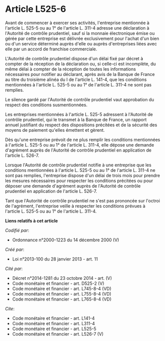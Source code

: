 # Article L525-6

Avant de commencer à exercer ses activités, l'entreprise mentionnée à l'article L. 525-5 ou au 1° de l'article L. 311-4
adresse une déclaration à l'Autorité de contrôle prudentiel, sauf si la monnaie électronique émise ou gérée par cette
entreprise est délivrée exclusivement pour l'achat d'un bien ou d'un service déterminé auprès d'elle ou auprès d'entreprises
liées avec elle par un accord de franchise commerciale. 

L'Autorité de contrôle prudentiel dispose d'un délai fixé par décret à compter de la réception de la déclaration ou, si
celle-ci est incomplète, du même délai à compter de la réception de toutes les informations nécessaires pour notifier au
déclarant, après avis de la Banque de France au titre du troisième alinéa du I de l'article L. 141-4, que les conditions
mentionnées à l'article L. 525-5 ou au 1° de l'article L. 311-4 ne sont pas remplies. 

Le silence gardé par l'Autorité de contrôle prudentiel vaut approbation du respect des conditions susmentionnées. 

Les entreprises mentionnées à l'article L. 525-5 adressent à l'Autorité de contrôle prudentiel, qui le transmet à la Banque
de France, un rapport annuel justifiant du respect des dispositions précitées et de la sécurité des moyens de paiement
qu'elles émettent et gèrent. 

Dès qu'une entreprise prévoit de ne plus remplir les conditions mentionnées à l'article L. 525-5 ou au 1° de l'article L.
311-4, elle dépose une demande d'agrément auprès de l'Autorité de contrôle prudentiel en application de l'article L. 526-7.

Lorsque l'Autorité de contrôle prudentiel notifie à une entreprise que les conditions mentionnées à l'article L. 525-5 ou au
1° de l'article L. 311-4 ne sont pas remplies, l'entreprise dispose d'un délai de trois mois pour prendre les mesures
nécessaires pour respecter les conditions précitées ou pour déposer une demande d'agrément auprès de l'Autorité de contrôle
prudentiel en application de l'article L. 526-7. 

Tant que l'Autorité de contrôle prudentiel ne s'est pas prononcée sur l'octroi de l'agrément, l'entreprise veille à respecter
les conditions prévues à l'article L. 525-5 ou au 1° de l'article L. 311-4.

**Liens relatifs à cet article**

_Codifié par_:

  - Ordonnance n°2000-1223 du 14 décembre 2000 (V)

_Créé par_:

  - Loi n°2013-100 du 28 janvier 2013 - art. 11

_Cité par_:

  - Décret n°2014-1281 du 23 octobre 2014 - art. (V)
  - Code monétaire et financier - art. D525-2 (V)
  - Code monétaire et financier - art. L745-8-4 (VD)
  - Code monétaire et financier - art. L755-8-4 (VD)
  - Code monétaire et financier - art. L765-8-4 (VD)

_Cite_:

  - Code monétaire et financier - art. L141-4
  - Code monétaire et financier - art. L311-4
  - Code monétaire et financier - art. L525-5
  - Code monétaire et financier - art. L526-7 (V)
